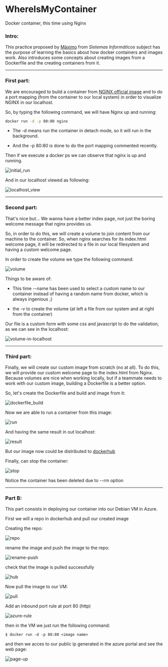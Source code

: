 # WhereIsMyContainer
Docker container, this time using Nginx

### Intro:

This practice proposed by <a href="https://github.com/maximofernandezriera">Máximo</a> from <i>Sistemas Informáticos</i>  subject has the purpose of learning the basics about how docker containers and images work. Also introduces some concepts about creating images from a Dockerfile and the creating containers from it.

<hr>

### First part:

We are encouraged to build a container from <a href="https://hub.docker.com/_/nginx/">NGINX official image</a> and to do a port mapping (from the container to our local system) in order to visualize NGINX in our localhost.

So, by typing the following command, we will have Nginx up and running:

``` bash
docker run -d -p 80:80 nginx
```

- The -d means run the container in detach mode, so it will run in the background.

- And the -p 80:80 is done to do the port mapping commented recently.

Then if we execute a docker ps we can observe that nginx is up and running.

![initial_run](./images/1-create_container.png)

And in our localhost viewed as following:

![localhost_view](./images/2-nginx_up.png)

<hr>

### Second part:

That's nice but... We wanna have a better index page, not just the boring welcome message that nginx provides us.

So, in order to do this, we will create a volume to join content from our machine to the container. So, when nginx searches for its index.html welcome page, it will be redirected to a file in our local filesystem and having a custom welcome page.

In order to create the volume we type the following command:

![volume](./images/3-volume.png)

Things to be aware of:

- This time --name has been used to select a custom name to our container instead of having a random name from docker, which is always ingenious ;)

- the -v to create the volume (at left a file from our system and at right from the container)

Our file is a custom form with some css and javascript to do the validation, as we can see in the localhost:

![volume-in-localhost](./images/4-form.png)

<hr>

### Third part:

Finally, we will create our custom image from scratch (no at all). To do this, we will provide our custom welcome page to the index.html from Nginx. Because volumes are nice when working locally, but if a teammate needs to work with our custom image, building a Dockerfile is a better option.

So, let's create the Dockerfile and build and image from it:

![dockerfile_build](./images/5-dockerfile%26build.png)

Now we are able to run a container from this image:

![run](./images/6-run_image.png)

And having the same result in out localhost:

![result](./images/7-result.png)

But our image now could be distributed to <a href="https://hub.docker.com/">dockerhub</a>

Finally, can stop the container:

![stop](./images/8-stopContainer.png)

Notice the container has been deleted due to --rm option

<hr>

### Part B:

This part consists in deploying our container into our Debian VM in Azure.

First we will a repo in dockerhub and pull our created image

Creating the repo:

![repo](./images/create_repo.png)

rename the image and push the image to the repo:

![rename-push](./images/ren_and_push.png)

check that the image is pulled successfully

![hub](./images/dockerhub.png)

Now pull the image to our VM:

![pull](./images/pull.png)

Add an inbound port rule at port 80 (http)

![azure-rule](./images/add_inbound_port.png)

then in the VM we just run the following command:

``` 
$ docker run -d -p 80:80 <image name>
```
and then we acces to our public ip generated in the azure portal and see the web page:

![page-up](./images/up.png)
